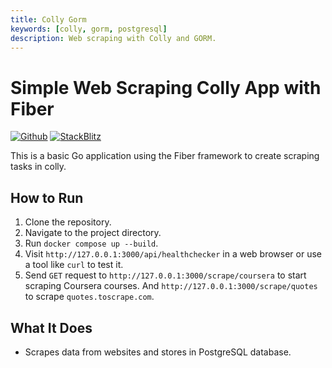 ```yaml
---
title: Colly Gorm
keywords: [colly, gorm, postgresql]
description: Web scraping with Colly and GORM.
---
```


# Simple Web Scraping Colly App with Fiber

[![Github](https://img.shields.io/static/v1?label=&message=Github&color=2ea44f&style=for-the-badge&logo=github)](https://github.com/khulnasoft/recipes/tree/master/colly-gorm) [![StackBlitz](https://img.shields.io/static/v1?label=&message=StackBlitz&color=2ea44f&style=for-the-badge&logo=StackBlitz)](https://stackblitz.com/github/khulnasoft/recipes/tree/master/colly-gorm)

This is a basic Go application using the Fiber framework to create scraping tasks in colly.

## How to Run

1. Clone the repository.
2. Navigate to the project directory.
3. Run `docker compose up --build`.
4. Visit `http://127.0.0.1:3000/api/healthchecker` in a web browser or use a tool like `curl` to test it.
5. Send `GET` request to `http://127.0.0.1:3000/scrape/coursera` to start scraping Coursera courses. And `http://127.0.0.1:3000/scrape/quotes` to scrape `quotes.toscrape.com`.


## What It Does

- Scrapes data from websites and stores in PostgreSQL database.

